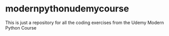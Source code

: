 # modernpythonudemycourse
This is just a repository for all the coding exercises from the Udemy Modern Python Course
